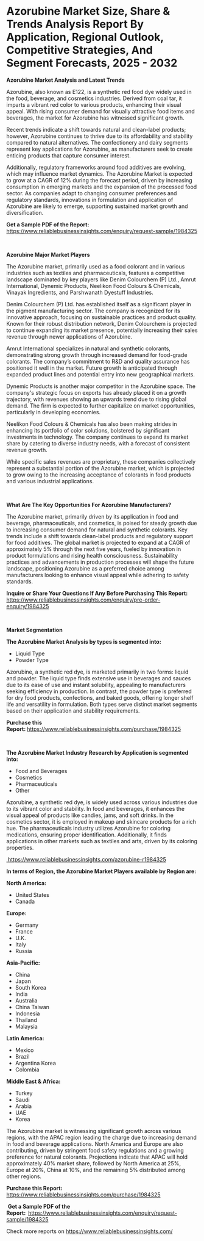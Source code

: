 <p><h1>Azorubine Market Size, Share & Trends Analysis Report By Application, Regional Outlook, Competitive Strategies, And Segment Forecasts, 2025 - 2032</h1></p><p><strong>Azorubine Market Analysis and Latest Trends</strong></p>
<p><p>Azorubine, also known as E122, is a synthetic red food dye widely used in the food, beverage, and cosmetics industries. Derived from coal tar, it imparts a vibrant red color to various products, enhancing their visual appeal. With rising consumer demand for visually attractive food items and beverages, the market for Azorubine has witnessed significant growth.</p><p>Recent trends indicate a shift towards natural and clean-label products; however, Azorubine continues to thrive due to its affordability and stability compared to natural alternatives. The confectionery and dairy segments represent key applications for Azorubine, as manufacturers seek to create enticing products that capture consumer interest.</p><p>Additionally, regulatory frameworks around food additives are evolving, which may influence market dynamics. The Azorubine Market is expected to grow at a CAGR of 12% during the forecast period, driven by increasing consumption in emerging markets and the expansion of the processed food sector. As companies adapt to changing consumer preferences and regulatory standards, innovations in formulation and application of Azorubine are likely to emerge, supporting sustained market growth and diversification.</p></p>
<p><strong>Get a Sample PDF of the Report:&nbsp;</strong> <a href="https://www.reliablebusinessinsights.com/enquiry/request-sample/1984325?utm_campaign=2102&utm_medium=2&utm_source=Github&utm_content=ia&utm_term=30012025&utm_id=azorubine">https://www.reliablebusinessinsights.com/enquiry/request-sample/1984325</a></p>
<p>&nbsp;</p>
<p><strong>Azorubine Major Market Players</strong></p>
<p><p>The Azorubine market, primarily used as a food colorant and in various industries such as textiles and pharmaceuticals, features a competitive landscape dominated by key players like Denim Colourchem (P) Ltd., Amrut International, Dynemic Products, Neelikon Food Colours & Chemicals, Vinayak Ingredients, and Parshwanath Dyestuff Industries.</p><p>Denim Colourchem (P) Ltd. has established itself as a significant player in the pigment manufacturing sector. The company is recognized for its innovative approach, focusing on sustainable practices and product quality. Known for their robust distribution network, Denim Colourchem is projected to continue expanding its market presence, potentially increasing their sales revenue through newer applications of Azorubine.</p><p>Amrut International specializes in natural and synthetic colorants, demonstrating strong growth through increased demand for food-grade colorants. The company’s commitment to R&D and quality assurance has positioned it well in the market. Future growth is anticipated through expanded product lines and potential entry into new geographical markets.</p><p>Dynemic Products is another major competitor in the Azorubine space. The company's strategic focus on exports has already placed it on a growth trajectory, with revenues showing an upwards trend due to rising global demand. The firm is expected to further capitalize on market opportunities, particularly in developing economies.</p><p>Neelikon Food Colours & Chemicals has also been making strides in enhancing its portfolio of color solutions, bolstered by significant investments in technology. The company continues to expand its market share by catering to diverse industry needs, with a forecast of consistent revenue growth.</p><p>While specific sales revenues are proprietary, these companies collectively represent a substantial portion of the Azorubine market, which is projected to grow owing to the increasing acceptance of colorants in food products and various industrial applications.</p></p>
<p>&nbsp;</p>
<p><strong>What Are The Key Opportunities For Azorubine Manufacturers?</strong></p>
<p><p>The Azorubine market, primarily driven by its application in food and beverage, pharmaceuticals, and cosmetics, is poised for steady growth due to increasing consumer demand for natural and synthetic colorants. Key trends include a shift towards clean-label products and regulatory support for food additives. The global market is projected to expand at a CAGR of approximately 5% through the next five years, fueled by innovation in product formulations and rising health consciousness. Sustainability practices and advancements in production processes will shape the future landscape, positioning Azorubine as a preferred choice among manufacturers looking to enhance visual appeal while adhering to safety standards.</p></p>
<p><strong>Inquire or Share Your Questions If Any Before Purchasing This Report:</strong> <a href="https://www.reliablebusinessinsights.com/enquiry/pre-order-enquiry/1984325?utm_campaign=2102&utm_medium=2&utm_source=Github&utm_content=ia&utm_term=30012025&utm_id=azorubine">https://www.reliablebusinessinsights.com/enquiry/pre-order-enquiry/1984325</a></p>
<p>&nbsp;</p>
<p><strong>Market Segmentation</strong></p>
<p><strong>The Azorubine Market Analysis by types is segmented into:</strong></p>
<p><ul><li>Liquid Type</li><li>Powder Type</li></ul></p>
<p><p>Azorubine, a synthetic red dye, is marketed primarily in two forms: liquid and powder. The liquid type finds extensive use in beverages and sauces due to its ease of use and instant solubility, appealing to manufacturers seeking efficiency in production. In contrast, the powder type is preferred for dry food products, confections, and baked goods, offering longer shelf life and versatility in formulation. Both types serve distinct market segments based on their application and stability requirements.</p></p>
<p><strong>Purchase this Report:&nbsp;</strong><a href="https://www.reliablebusinessinsights.com/purchase/1984325?utm_campaign=2102&utm_medium=2&utm_source=Github&utm_content=ia&utm_term=30012025&utm_id=azorubine">https://www.reliablebusinessinsights.com/purchase/1984325</a></p>
<p>&nbsp;</p>
<p><strong>The Azorubine Market Industry Research by Application is segmented into:</strong></p>
<p><ul><li>Food and Beverages</li><li>Cosmetics</li><li>Pharmaceuticals</li><li>Other</li></ul></p>
<p><p>Azorubine, a synthetic red dye, is widely used across various industries due to its vibrant color and stability. In food and beverages, it enhances the visual appeal of products like candies, jams, and soft drinks. In the cosmetics sector, it is employed in makeup and skincare products for a rich hue. The pharmaceuticals industry utilizes Azorubine for coloring medications, ensuring proper identification. Additionally, it finds applications in other markets such as textiles and arts, driven by its coloring properties.</p></p>
<p><a href="https://www.reliablebusinessinsights.com/azorubine-r1984325?utm_campaign=2102&utm_medium=2&utm_source=Github&utm_content=ia&utm_term=30012025&utm_id=azorubine">&nbsp;https://www.reliablebusinessinsights.com/azorubine-r1984325</a></p>
<p><strong>In terms of Region, the Azorubine Market Players available by Region are:</strong></p>
<p>
    <p> <strong> North America: </strong>
        <ul>
            <li>United States</li>
            <li>Canada</li>
        </ul>
        </p> 
    <p> <strong> Europe: </strong>
        <ul>
            <li>Germany</li>
            <li>France</li>
            <li>U.K.</li>
            <li>Italy</li>
            <li>Russia</li>
        </ul>
        </p> 
    <p> <strong> Asia-Pacific: </strong>
        <ul>
            <li>China</li>
            <li>Japan</li>
            <li>South Korea</li>
            <li>India</li>
            <li>Australia</li>
            <li>China Taiwan</li>
            <li>Indonesia</li>
            <li>Thailand</li>
            <li>Malaysia</li>
        </ul>
        </p> 
    <p> <strong> Latin America: </strong>
        <ul>
            <li>Mexico</li>
            <li>Brazil</li>
            <li>Argentina Korea</li>
            <li>Colombia</li>
        </ul>
        </p> 
    <p> <strong> Middle East & Africa: </strong>
        <ul>
            <li>Turkey</li>
            <li>Saudi</li>
            <li>Arabia</li>
            <li>UAE</li>
            <li>Korea</li>
        </ul>
    </p>
    </p>
<p><p>The Azorubine market is witnessing significant growth across various regions, with the APAC region leading the charge due to increasing demand in food and beverage applications. North America and Europe are also contributing, driven by stringent food safety regulations and a growing preference for natural colorants. Projections indicate that APAC will hold approximately 40% market share, followed by North America at 25%, Europe at 20%, China at 10%, and the remaining 5% distributed among other regions.</p></p>
<p><strong>Purchase this Report: </strong><a href="https://www.reliablebusinessinsights.com/purchase/1984325?utm_campaign=2102&utm_medium=2&utm_source=Github&utm_content=ia&utm_term=30012025&utm_id=azorubine">https://www.reliablebusinessinsights.com/purchase/1984325</a></p>
<p>&nbsp;<strong>Get a Sample PDF of the Report:&nbsp;&nbsp;</strong><a href="https://www.reliablebusinessinsights.com/enquiry/request-sample/1984325?utm_campaign=2102&utm_medium=2&utm_source=Github&utm_content=ia&utm_term=30012025&utm_id=azorubine">https://www.reliablebusinessinsights.com/enquiry/request-sample/1984325</a></p>
<p><strong></strong></p>
<p>Check more reports on <a href="https://www.reliablebusinessinsights.com/?utm_campaign=2102&utm_medium=2&utm_source=Github&utm_content=ia&utm_term=30012025&utm_id=azorubine">https://www.reliablebusinessinsights.com/</a></p>